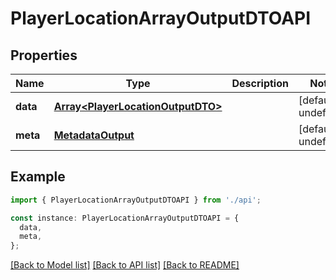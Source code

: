 # PlayerLocationArrayOutputDTOAPI

## Properties

| Name     | Type                                                                   | Description | Notes                  |
| -------- | ---------------------------------------------------------------------- | ----------- | ---------------------- |
| **data** | [**Array&lt;PlayerLocationOutputDTO&gt;**](PlayerLocationOutputDTO.md) |             | [default to undefined] |
| **meta** | [**MetadataOutput**](MetadataOutput.md)                                |             | [default to undefined] |

## Example

```typescript
import { PlayerLocationArrayOutputDTOAPI } from './api';

const instance: PlayerLocationArrayOutputDTOAPI = {
  data,
  meta,
};
```

[[Back to Model list]](../README.md#documentation-for-models) [[Back to API list]](../README.md#documentation-for-api-endpoints) [[Back to README]](../README.md)
